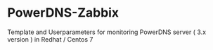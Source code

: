 # PowerDNS-Zabbix
Template and Userparameters for monitoring PowerDNS server ( 3.x version ) in Redhat / Centos 7
